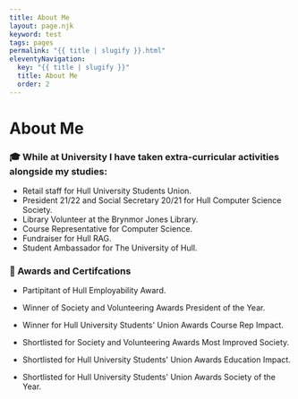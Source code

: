 ```yaml
---
title: About Me
layout: page.njk
keyword: test
tags: pages
permalink: "{{ title | slugify }}.html"
eleventyNavigation:
  key: "{{ title | slugify }}"
  title: About Me
  order: 2
---
```


# About Me

### 🎓 While at University I have taken extra-curricular activities alongside my studies:
- Retail staff for Hull University Students Union.
- President 21/22 and Social Secretary 20/21 for Hull Computer Science Society.
- Library Volunteer at the Brynmor Jones Library.
- Course Representative for Computer Science.
- Fundraiser for Hull RAG.
- Student Ambassador for The University of Hull.


### 👑 Awards and Certifcations
- Partipitant of Hull Employability Award.
- Winner of Society and Volunteering Awards President of the Year.
- Winner for Hull University Students' Union Awards Course Rep Impact.

- Shortlisted for Society and Volunteering Awards Most Improved Society.
- Shortlisted for Hull University Students' Union Awards Education Impact.
- Shortlisted for Hull University Students' Union Awards Society of the Year.